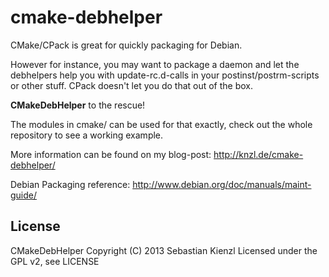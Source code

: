 cmake-debhelper
===============

CMake/CPack is great for quickly packaging for Debian.

However for instance, you may want to package a daemon and let the debhelpers
help you with update-rc.d-calls in your postinst/postrm-scripts or other stuff.
CPack doesn't let you do that out of the box.

**CMakeDebHelper** to the rescue!

The modules in cmake/ can be used for that exactly,
check out the whole repository to see a working example.

More information can be found on my blog-post: http://knzl.de/cmake-debhelper/

Debian Packaging reference: http://www.debian.org/doc/manuals/maint-guide/


License
-------

  CMakeDebHelper
  Copyright (C) 2013 Sebastian Kienzl
  Licensed under the GPL v2, see LICENSE
